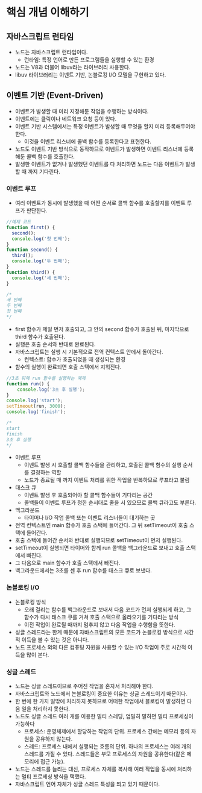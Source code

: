 # 핵심 개념 이해하기

## 자바스크립트 런타임

* 노드는 자바스크립트 런타입이다.
  * 런타임: 특정 언어로 만든 프로그램들을 실행할 수 있는 환경
* 노드는 V8과 더불어 libuv라는 라이브러리 사용한다.
* libuv 라이브러리는 이벤트 기반, 논블로킹 I/O 모델을 구현하고 있다.



## 이벤트 기반 (Event-Driven)

* 이벤트가 발생할 때 미리 지정해둔 작업을 수행하는 방식이다.
* 이벤트에는 클릭이나 네트워크 요청 등이 있다.
* 이벤트 기반 시스템에서는 특정 이벤트가 발생할 때 무엇을 할지 미리 등록해두어야 한다.
  * 이것을 이벤트 리스너에 콜백 함수를 등록한다고 표현한다.
* 노드도 이벤트 기반 방식으로 동작하므로 이벤트가 발생하면 이벤트 리스너에 등록해둔 콜백 함수를 호출한다.
* 발생한 이벤트가 없거나 발생했던 이벤트를 다 처리하면 노드는 다음 이벤트가 발생할 때 까지 기다린다.

### 이벤트 루프

* 여러 이벤트가 동시에 발생했을 때 어떤 순서로 콜백 함수를 호출할지를 이벤트 루프가 판단한다.

~~~javascript
//예제 코드
function first() {
  second();
  console.log('첫 번째');
}
function second() {
  third();
  console.log('두 번째');
}
function third() {
  console.log('세 번째');
}

/*
세 번째
두 번째 
첫 번째
*/
~~~

* first 함수가 제일 먼저 호출되고, 그 안의 second 함수가 호출된 뒤, 마지막으로 third 함수가 호출된다.
* 실행은 호출 순서와 반대로 완료된다.
* 자바스크립트는 실행 시 기본적으로 전역 컨텍스트 안에서 돌아간다.
  * 컨텍스트: 함수가 호출되었을 때 생성되는 환경
* 함수의 실행이 완료되면 호출 스택에서 지워진다.

~~~javascript
//3초 뒤에 run 함수를 실행하는 예제
function run() {
    console.log('3초 후 실행');
}
console.log('start');
setTimeout(run, 3000);
console.log('finish');

/*
start
finish
3초 후 실행
*/
~~~

* 이벤트 루프
  * 이벤트 발생 시 호출할 콜백 함수들을 관리하고, 호출된 콜백 함수의 실행 순서를 결정하는 역할
  * 노드가 종료될 때 까지 이벤트 처리를 위한 작업을 반복하므로 루프라고 불림
* 태스크 큐
  * 이벤트 발생 후 호출되어야 할 콜백 함수들이 기다리는 공간
  * 콜백들이 이벤트 루프가 정한 순서대로 줄을 서 있으므로 콜백 큐라고도 부른다.
* 백그라운드
  * 타이머나 I/O 작업 콜백 또는 이벤트 리스너들이 대기하는 곳
* 전역 컨텍스트인 main 함수가 호출 스택에 들어간다. 그 뒤 setTimeout이 호출 스택에 들어간다.
* 호출 스택에 들어간 순서와 반대로 실행되므로 setTimeout이 먼저 실행된다.
* setTimeout이 실행되면 타이머와 함께 run 콜백을 백그라운드로 보내고 호출 스택에서 빠진다.
* 그 다음으로 main 함수가 호출 스택에서 빠진다.
* 백그라운드에서는 3초를 센 후 run 함수를 태스크 큐로 보낸다.

### 논블로킹 I/O

* 논블로킹 방식
  * 오래 걸리는 함수를 백그라운드로 보내서 다음 코드가 먼저 실행되게 하고, 그 함수가 다시 태스크 큐를 거쳐 호출 스택으로 올라오기를 기다리는 방식
  * 이전 작업이 완료될 때까지 멈추지 않고 다음 작업을 수행함을 뜻한다.
* 싱글 스레드라는 한계 때문에 자바스크립트의 모든 코드가 논블로킹 방식으로 시간적 이득을 볼 수 있는 것은 아니다.
* 노드 프로세스 외의 다른 컴퓨팅 자원을 사용할 수 있는 I/O 작업이 주로 시간적 이득을 많이 본다.

### 싱글 스레드

* 노드는 싱글 스레드이므로 주어진 작업을 혼자서 처리해야 한다.
* 자바스크립트와 노드에서 논블로킹이 중요한 이유는 싱글 스레드이기 때문이다.
* 한 번에 한 가지 일밖에 처리하지 못하므로 어떠한 작업에서 블로킹이 발생하면 다음 일을 처리하지 못한다.
* 노드도 싱글 스레드 여러 개를 이용한 멀티 스레딩, 엄밀히 말하면 멀티 프로세싱이 가능하다
  * 프로세스: 운영체제에서 할당하는 작업의 단위. 프로세스 간에는 메모리 등의 자원을 공유하지 않는다.
  * 스레드: 프로세스 내에서 실행되는 흐름의 단위. 하나의 프로세스는 여러 개의 스레드를 가질 수 있다. 스레드들은 부모 프로세스의 자원을 공유한다(같은 메모리에 접근 가능).
* 노드는 스레드를 늘리는 대신, 프로세스 자체를 복사해 여러 작업을 동시에 처리하는 멀티 프로세싱 방식을 택했다.
* 자바스크립트 언어 자체가 싱글 스레드 특성을 띄고 있기 때문이다.